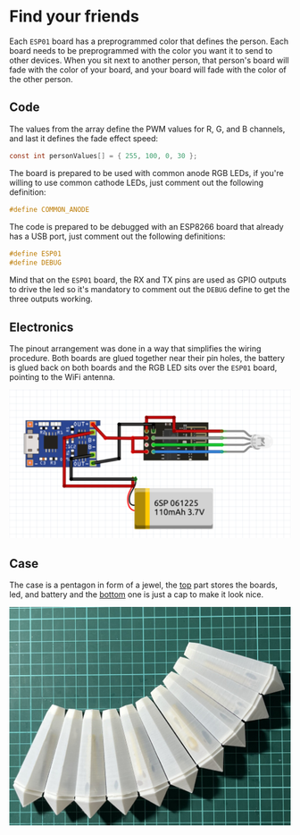 # Find your friends

Each `ESP01` board has a preprogrammed color that defines the person. Each board needs to be preprogrammed with the color you want it to send to other devices. When you sit next to another person, that person's board will fade with the color of your board, and your board will fade with the color of the other person.


## Code
The values from the array define the PWM values for R, G, and B channels, and last it defines the fade effect speed:

```c
const int personValues[] = { 255, 100, 0, 30 };
```

The board is prepared to be used with common anode RGB LEDs, if you're willing to use common cathode LEDs, just comment out the following definition:

```c
#define COMMON_ANODE
```

The code is prepared to be debugged with an ESP8266 board that already has a USB port, just comment out the following definitions:

```c
#define ESP01
#define DEBUG
```
Mind that on the `ESP01` board, the RX and TX pins are used as GPIO outputs to drive the led so it's mandatory to comment out the `DEBUG` define to get the three outputs working.

## Electronics

The pinout arrangement was done in a way that simplifies the wiring procedure. Both boards are glued together near their pin holes, the battery is glued back on both boards and the RGB LED sits over the `ESP01` board, pointing to the WiFi antenna.

![Board schematic](schematic.png)

## Case

The case is a pentagon in form of a jewel, the [top](pendant-top.stl) part stores the boards, led, and battery and the [bottom](pendant-bottom.stl) one is just a cap to make it look nice.

![Pendants](pendants.jpg)